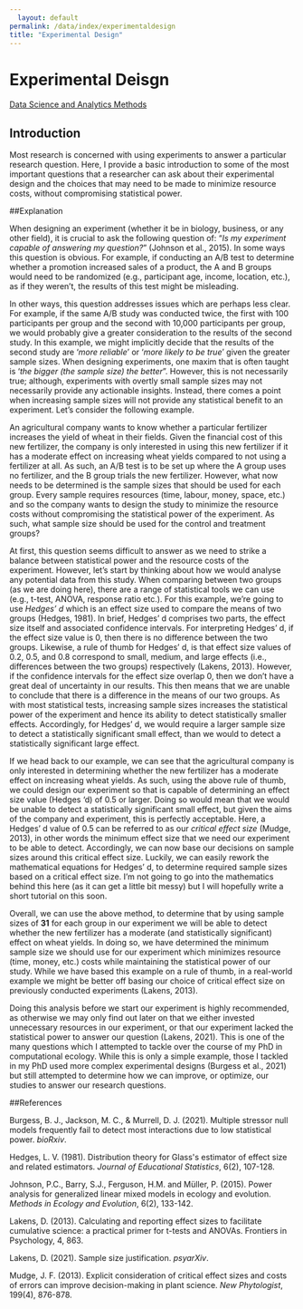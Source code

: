 ```yaml
---
  layout: default
permalink: /data/index/experimentaldesign
title: "Experimental Design"
---
```

  
  
# Experimental Deisgn
  
  [Data Science and Analytics Methods](https://benjburgess.github.io/data/index)

## Introduction

Most research is concerned with using experiments to answer a particular research question. Here, I provide a basic introduction to some of the most important questions that a researcher can ask about their experimental design and the choices that may need to be made to minimize resource costs, without compromising statistical power.

##Explanation

When designing an experiment (whether it be in biology, business, or any other field), it is crucial to ask the following question of: “*Is my experiment capable of answering my question?*” (Johnson et al., 2015). In some ways this question is obvious. For example, if conducting an A/B test to determine whether a promotion increased sales of a product, the A and B groups would need to be randomized (e.g., participant age, income, location, etc.), as if they weren’t, the results of this test might be misleading. 

In other ways, this question addresses issues which are perhaps less clear. For example, if the same A/B study was conducted twice, the first with 100 participants per group and the second with 10,000 participants per group, we would probably give a greater consideration to the results of the second study. In this example, we might implicitly decide that the results of the second study are ‘*more reliable*’ or ‘*more likely to be true*’ given the greater sample sizes. 
When designing experiments, one maxim that is often taught is ‘*the bigger (the sample size) the better*”. 
However, this is not necessarily true; although, experiments with overtly small sample sizes may not necessarily provide any actionable insights. Instead, there comes a point when increasing sample sizes will not provide any statistical benefit to an experiment. Let’s consider the following example. 

An agricultural company wants to know whether a particular fertilizer increases the yield of wheat in their fields. Given the financial cost of this new fertilizer, the company is only interested in using this new fertilizer if it has a moderate effect on increasing wheat yields compared to not using a fertilizer at all. As such, an A/B test is to be set up where the A group uses no fertilizer, and the B group trials the new fertilizer. However, what now needs to be determined is the sample sizes that should be used for each group. Every sample requires resources (time, labour, money, space, etc.) and so the company wants to design the study to minimize the resource costs without compromising the statistical power of the experiment. As such, what sample size should be used for the control and treatment groups?

At first, this question seems difficult to answer as we need to strike a balance between statistical power and the resource costs of the experiment. However, let’s start by thinking about how we would analyse any potential data from this study. When comparing between two groups (as we are doing here), there are a range of statistical tools we can use (e.g., t-test, ANOVA, response ratio etc.). For this example, we’re going to use *Hedges’ d* which is an effect size used to compare the means of two groups (Hedges, 1981). In brief, Hedges’ d comprises two parts, the effect size itself and associated confidence intervals. For interpreting Hedges’ d, if the effect size value is 0, then there is no difference between the two groups. Likewise, a rule of thumb for Hedges’ d, is that effect size values of 0.2, 0.5, and 0.8 correspond to small, medium, and large effects (i.e., differences between the two groups) respectively (Lakens, 2013). However, if the confidence intervals for the effect size overlap 0, then we don’t have a great deal of uncertainty in our results. This then means that we are unable to conclude that there is a difference in the means of our two groups. As with most statistical tests, increasing sample sizes increases the statistical power of the experiment and hence its ability to detect statistically smaller effects. Accordingly, for Hedges’ d, we would require a larger sample size to detect a statistically significant small effect, than we would to detect a statistically significant large effect.
  
If we head back to our example, we can see that the agricultural company is only interested in determining whether the new fertilizer has a moderate effect on increasing wheat yields. As such, using the above rule of thumb, we could design our experiment so that is capable of determining an effect size value (Hedges ‘d) of 0.5 or larger. Doing so would mean that we would be unable to detect a statistically significant small effect, but given the aims of the company and experiment, this is perfectly acceptable. Here, a Hedges’ d value of 0.5 can be referred to as our *critical effect size* (Mudge, 2013), in other words the minimum effect size that we need our experiment to be able to detect. Accordingly, we can now base our decisions on sample sizes around this critical effect size. Luckily, we can easily rework the mathematical equations for Hedges’ d, to determine required sample sizes based on a critical effect size. I’m not going to go into the mathematics behind this here (as it can get a little bit messy) but I will hopefully write a short tutorial on this soon. 

Overall, we can use the above method, to determine that by using sample sizes of **31** for each group in our experiment we will be able to detect whether the new fertilizer has a moderate (and statistically significant) effect on wheat yields. In doing so, we have determined the minimum sample size we should use for our experiment which minimizes resource (time, money, etc.) costs while maintaining the statistical power of our study. While we have based this example on a rule of thumb, in a real-world example we might be better off basing our choice of critical effect size on previously conducted experiments (Lakens, 2013).

Doing this analysis before we start our experiment is highly recommended, as otherwise we may only find out later on that we either invested unnecessary resources in our experiment, or that our experiment lacked the statistical power to answer our question (Lakens, 2021). This is one of the many questions which I attempted to tackle over the course of my PhD in computational ecology. While this is only a simple example, those I tackled in my PhD used more complex experimental designs (Burgess et al., 2021) but still attempted to determine how we can improve, or optimize, our studies to answer our research questions.



##References

Burgess, B. J., Jackson, M. C., & Murrell, D. J. (2021). Multiple stressor null models frequently fail to detect most interactions due to low statistical power. *bioRxiv*.

Hedges, L. V. (1981). Distribution theory for Glass's estimator of effect size and related estimators. *Journal of Educational Statistics*, 6(2), 107-128.

Johnson, P.C., Barry, S.J., Ferguson, H.M. and Müller, P. (2015). Power analysis for generalized linear mixed models in ecology and evolution. *Methods in Ecology and Evolution*, 6(2), 133-142.

Lakens, D. (2013). Calculating and reporting effect sizes to facilitate cumulative science: a practical primer for t-tests and ANOVAs. Frontiers in Psychology, 4, 863.

Lakens, D. (2021). Sample size justification. *psyarXiv*.

Mudge, J. F. (2013). Explicit consideration of critical effect sizes and costs of errors can improve decision-making in plant science. *New Phytologist*, 199(4), 876-878.

